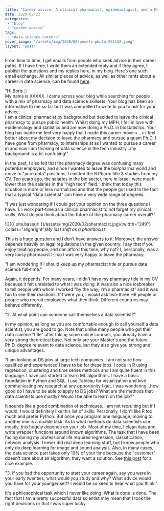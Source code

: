```yaml
---
title: "Career advice. A clinical pharmacist, epidemiologist, and a Ph.D. student wants to become a data scientist."
date: 2020-02-23
categories: 
 - "blog"
 - "career-advice"
tags: 
 - "data-science-careers"
cover_image: "/assets/img/2020/02/pexels-photo-265152.jpeg"
layout: "post"
---
```


From time to time, I get emails from people who seek advice in their career paths. If I have time, I write them an extended reply and if they agree, I publish the questions and my replies here, in my blog. Here’s one such email exchange. All similar pieces of advice, as well as other rants about a career in data science, can be found [here](https://gorelik.net/category/career-advice/).

"Hi Boris :)  
My name is XXXXX. I came across your blog while searching for people with a mix of pharmacy and data science skillsets. Your blog has been so informative to me so far but I was compelled to write to you to ask for your advice.  
I am a clinical pharmacist by background but decided to leave the clinical pharmacy to pursue public health. Whilst doing my MPH, I fell in love with epidemiology and statistics and am now doing a Ph.D. in biostatistics. Your blog has made me feel very happy that I made this career move <...>  I feel better about my decision to leave the pharmacy and pursue a quant Ph.D. I have gone from pharmacy, to internships at <YYYY> as I wanted to pursue a career in <ZZZZZ> and now I am thinking of data science in the tech industry…my background is a bit confusing!"

In the past, I also felt that the pharmacy degree was confusing many potential employers, and since I wanted to leave the bio/pharma world and move to "pure data" positions, I omitted the B.Pharm title & studies from my CV. Ten years ago, the salaries in the bio sector, here in Israel, were much lower than the salaries in the "high tech" field. I think that today this situation is more or less normalized and that the people got used to the fact that a typical "data scientist" can have a very wide range of degrees.

"I was just wondering if I could get your opinion on the three questions I have. 
1\. I work part-time as a clinical pharmacist to not forget my clinical skills. What do you think about the future of the pharmacy career overall?"

![]({{ site.baseurl }}/assets/img/2020/02/pharmacist.jpg){:width="249"}{:class="alignright"}*My last shift as a pharmacist*

This is a huge question and I don't have answers to it. Moreover, the answer depends heavily on legal regulations in the given country. I say that if you enjoy treating people, and can afford this time, why not? I, personally, was a very lousy pharmacist :-) so I was very happy to leave the pharmacy.

"I am wondering if I should keep up my pharmacist title or pursue data science full-time."

Again, it depends. For many years, I didn't have my pharmacy title in my CV because it felt unrelated to what I was doing. It was also a nice icebreaker to tell people with whom I worked "by the way, I'm a pharmacist" and it was fun to see their reactions. If I were you, I would ask two-three HR people or people who recruit employees what they think. Different countries may behave differently. 

"2. At what point can someone call themselves a data scientist?"

In my opinion, as long as you are comfortable enough to call yourself a data scientist, you are good to go. Note that unlike many people who got their data science "title" after taking some online courses, you already have a very strong theoretical base. Not only are your Master's and the future Ph.D. degree relevant to data science, but they also give you strong and unique advantages. 

"I am looking at DS jobs at large tech companies. I am not sure how qualified and experienced I have to be for these jobs. I code in R using regression, clustering and time series methods and I am quite fluent in this language. I have just started to learn ML algorithms. I have a basic foundation in Python and SQL. I use Tableau for visualization and love communicating my research at any opportunity I get. I was wondering…how good do I have to be able to apply to DS jobs? What are the methods that data scientists use mostly? Would I be able to learn on the job?"

It sounds like a good combination of techniques. I am not recruiting but if I would, I would definitely like this list of skills. Personally, I don't like R too much and prefer Python. But once you program one language, moving to another one is a doable task. As to what methods do data scientists use mostly, this hugely depends on your job. Most of my time, I clean data and write wrapper functions around known algorithms. The task that I have been facing during my professional life required regression, classification, network analysis. I never did real deep learning stuff, but I know people who only do deep learning for image and sound analysis. Also, in many cases, the data science part takes only 10% of your time because the "customer" doesn't care about an algorithm, they want a solution. See [this post](https://gorelik.net/2017/06/12/time-series-analysis-when-good-enough-is-good-enough/) for a nice example.

"3. If you had the opportunity to start your career again, say you were in your early twenties, what would you study and why? What advice would you have for your younger self? I would be so keen to hear what you think."

It's a philosophical task which I never like doing. What is done is done. The fact that I am a pretty successful data scientist may mean that I took the right decisions or that I was super lucky. 
